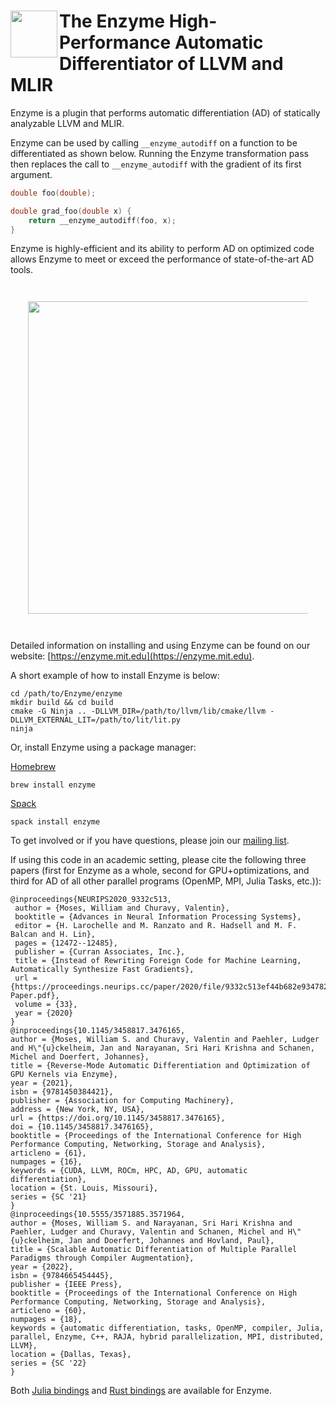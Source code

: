 # <img src="https://enzyme.mit.edu/logo.svg" width="75" align=left> The Enzyme High-Performance Automatic Differentiator of LLVM and MLIR


Enzyme is a plugin that performs automatic differentiation (AD) of statically analyzable LLVM and MLIR.

Enzyme can be used by calling `__enzyme_autodiff` on a function to be differentiated as shown below. 
Running the Enzyme transformation pass then replaces the call to `__enzyme_autodiff` with the gradient of its first argument.
```c
double foo(double);

double grad_foo(double x) {
    return __enzyme_autodiff(foo, x);
}
```

Enzyme is highly-efficient and its ability to perform AD on optimized code allows Enzyme to meet or exceed the performance of state-of-the-art AD tools.

<div style="padding:2em">
<img src="https://enzyme.mit.edu/all_top.png" width="500" align=center>
</div>

Detailed information on installing and using Enzyme can be found on our website: [https://enzyme.mit.edu](https://enzyme.mit.edu).

A short example of how to install Enzyme is below:
```
cd /path/to/Enzyme/enzyme
mkdir build && cd build
cmake -G Ninja .. -DLLVM_DIR=/path/to/llvm/lib/cmake/llvm -DLLVM_EXTERNAL_LIT=/path/to/lit/lit.py
ninja
```

Or, install Enzyme using a package manager:

[Homebrew](https://brew.sh)
```
brew install enzyme
```
[Spack](https://spack.io)
```
spack install enzyme
```

To get involved or if you have questions, please join our [mailing list](https://groups.google.com/d/forum/enzyme-dev).

If using this code in an academic setting, please cite the following three papers (first for Enzyme as a whole, second for GPU+optimizations, and third for AD of all other parallel programs (OpenMP, MPI, Julia Tasks, etc.)):
```
@inproceedings{NEURIPS2020_9332c513,
 author = {Moses, William and Churavy, Valentin},
 booktitle = {Advances in Neural Information Processing Systems},
 editor = {H. Larochelle and M. Ranzato and R. Hadsell and M. F. Balcan and H. Lin},
 pages = {12472--12485},
 publisher = {Curran Associates, Inc.},
 title = {Instead of Rewriting Foreign Code for Machine Learning, Automatically Synthesize Fast Gradients},
 url = {https://proceedings.neurips.cc/paper/2020/file/9332c513ef44b682e9347822c2e457ac-Paper.pdf},
 volume = {33},
 year = {2020}
}
@inproceedings{10.1145/3458817.3476165,
author = {Moses, William S. and Churavy, Valentin and Paehler, Ludger and H\"{u}ckelheim, Jan and Narayanan, Sri Hari Krishna and Schanen, Michel and Doerfert, Johannes},
title = {Reverse-Mode Automatic Differentiation and Optimization of GPU Kernels via Enzyme},
year = {2021},
isbn = {9781450384421},
publisher = {Association for Computing Machinery},
address = {New York, NY, USA},
url = {https://doi.org/10.1145/3458817.3476165},
doi = {10.1145/3458817.3476165},
booktitle = {Proceedings of the International Conference for High Performance Computing, Networking, Storage and Analysis},
articleno = {61},
numpages = {16},
keywords = {CUDA, LLVM, ROCm, HPC, AD, GPU, automatic differentiation},
location = {St. Louis, Missouri},
series = {SC '21}
}
@inproceedings{10.5555/3571885.3571964,
author = {Moses, William S. and Narayanan, Sri Hari Krishna and Paehler, Ludger and Churavy, Valentin and Schanen, Michel and H\"{u}ckelheim, Jan and Doerfert, Johannes and Hovland, Paul},
title = {Scalable Automatic Differentiation of Multiple Parallel Paradigms through Compiler Augmentation},
year = {2022},
isbn = {9784665454445},
publisher = {IEEE Press},
booktitle = {Proceedings of the International Conference on High Performance Computing, Networking, Storage and Analysis},
articleno = {60},
numpages = {18},
keywords = {automatic differentiation, tasks, OpenMP, compiler, Julia, parallel, Enzyme, C++, RAJA, hybrid parallelization, MPI, distributed, LLVM},
location = {Dallas, Texas},
series = {SC '22}
}
```

Both [Julia bindings](https://github.com/EnzymeAD/Enzyme.jl#readme) and [Rust bindings](https://github.com/EnzymeAD/rust#readme) are available for Enzyme.
